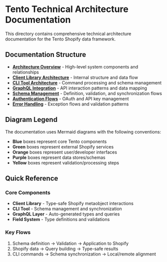 # Tento Technical Architecture Documentation

This directory contains comprehensive technical architecture documentation for the Tento Shopify data framework.

## Documentation Structure

- **[Architecture Overview](./architecture-overview.md)** - High-level system components and relationships
- **[Client Library Architecture](./client-architecture.md)** - Internal structure and data flow
- **[CLI Tool Architecture](./cli-architecture.md)** - Command processing and schema management
- **[GraphQL Integration](./graphql-integration.md)** - API interaction patterns and data mapping
- **[Schema Management](./schema-management.md)** - Definition, validation, and synchronization flows
- **[Authentication Flows](./authentication-flows.md)** - OAuth and API key management
- **[Error Handling](./error-handling.md)** - Exception flows and validation patterns

## Diagram Legend

The documentation uses Mermaid diagrams with the following conventions:

- **Blue** boxes represent core Tento components
- **Green** boxes represent external Shopify services
- **Orange** boxes represent user/developer interfaces
- **Purple** boxes represent data stores/schemas
- **Yellow** boxes represent validation/processing steps

## Quick Reference

### Core Components
- **Client Library** - Type-safe Shopify metaobject interactions
- **CLI Tool** - Schema management and synchronization
- **GraphQL Layer** - Auto-generated types and queries
- **Field System** - Type definitions and validations

### Key Flows
1. Schema definition → Validation → Application to Shopify
2. Shopify data → Query building → Type-safe results
3. CLI commands → Schema synchronization → Local/remote alignment